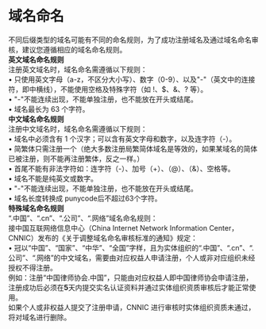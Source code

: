 # 域名命名

不同后缀类型的域名可能有不同的命名规则，为了成功注册域名及通过域名命名审核，建议您遵循相应的域名命名规则。  
**英文域名命名规则**  
注册英文域名时，域名命名需遵循以下规则：  
• 只使用英文字母（a-z，不区分大小写）、数字（0-9）、以及"-"（英文中的连接符，即中横线），不能使用空格及特殊字符（如 \!、$、&、?
等）。  
• "-"不能连续出现，不能单独注册，也不能放在开头或结尾。  
• 域名最长为 63 个字符。  
**中文域名命名规则**  
注册中文域名时，域名命名需遵循以下规则：  
• 域名中必须含有 1 个汉字；可以含有英文字母和数字，以及连字符（-）。  
• 简繁体只需注册一个（绝大多数注册局繁简体域名是等效的，如果某域名的简体已被注册，则不能再注册繁体，反之一样。）  
• 首尾不能有非法字符如：连字符（-）、加号（+）、（@）、（&）、空格等。  
• 域名不能是纯英文或数字。  
• "-"不能连续出现，不能单独注册，也不能放在开头或结尾。  
• 域名长度转换成 punycode后不超过63个字符。  
**特殊域名命名规则**  
“.中国”、“.cn”、“.公司”、“.网络”域名命名规则：  
接中国互联网络信息中心（China Internet Network Information
Center，CNNIC）发布的《关于调整域名命名审核标准的通知》规定：  
•
冠以“中国”、“国家”、“中华”、“全国”字样，且为实体组织的“.中国”、“.cn”、“.公司”、“.网络”的中文域名，需要由对应权益人申请注册，个人或非对应组织未经授权不得注册。  
例如：注册“中国律师协会.中国”，只能由对应权益人即中国律师协会申请注册，注册成功后必须在**5**天内提交实名认证资料并通过实体组织资质审核后才能正常使用。  
如果个人或非权益人提交了注册申请，CNNIC 进行审核时实体组织资质未通过，将对域名进行删除。
